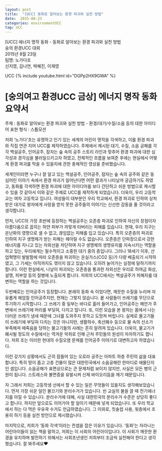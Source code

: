 ```yaml
---
layout: post
title:  "[UCC] 동화로 알아보는 환경 파괴와 실천 방법"
date:  2015-08-23  
categories: environmentUCC
tag: UCC
---
```


[UCC] 에너지 명작 동화 - 동화로 알아보는 환경 파괴와 실천 방법  
숭의 환경UCC 대회  
2015년 8월 23일  
팀명: 노가다조  
신지영, 김나연, 박혜진, 이재영  
  
UCC
{% include youtube.html id="DGPp2HX9GWA" %}  

# [숭의여고 환경UCC 금상] 에너지 명작 동화 요약서 

주제 : 동화로 알아보는 환경 파괴와 실천 방법 - 환경/대기/수질/소음 등의 대한 아이디어
표현 형식 : 스톱모션

저희 ‘노가다’조는 유명하고 인기 있는 세계의 어린이 명작을 각색하고, 이를 환경 파괴와 직접 연관 지어 UCC를 제작하였습니다. 주제에서 제시된 대기, 수질, 소음 공해를 각각 백설공주, 인어공주, 잠자는 숲 속의 공주 스토리 라인과 맞추어 환경 파괴에 대한 심각성과 경각심을 불러일으키고자 하였고, 전체적인 흐름을 보여준 후에는 현실에서 어떻게 환경 파괴를 막을 수 있을지에 관한 총체적인 영상을 준비했습니다.  
  
세계인이라면 누구나 잘 알고 있는 백설공주, 인어공주, 잠자는 숲 속의 공주와 같은 동심어린 이야기 속에서 환경 파괴가 일어난다면 어떤 결과가 나타날까 궁금하기도 하였고, 동화를 각색하면 환경 파괴에 대한 아이디어를 보다 간단하고 쉬운 방법으로 제시할 수 있을 것 같아서 이와 같은 주제로 UCC를 제작하게 되었습니다. 더욱이, 우리 고등학교는 여자 고등학교 입니다. 여성들이 대부분인 우리 학교에서, 환경 파괴로 인하여 상처받은 대가로 왕자에게 사랑을 받지 못한 공주들의 이야기는 신선한 감동을 줄 것이라고 생각합니다.  
  
먼저, UCC의 가장 초반에 등장하는 백설공주는 오존층 파괴로 인하여 자신의 장점이자 아름다움으로 꼽히는 하얀 피부가 까맣게 타버리는 피해를 입습니다. 현재, 우리 지구는 온난화의 영향으로 셀 수 없고, 끊임없는 피해를 입고 있습니다. 특히 오존층의 파괴로 인하여 지구 생명체가 받는 피해는 헤아릴 수도 없습니다. 오존층은 단파장으로서 강한 에너지를 지니고 있는 자외선을 차단하여 지구 생명체의 생명유지를 지속시키는 역할을 하고 있는, 우리에게는 필수적이고 소중한 대기 중의 층입니다. 그러나 18세기 이후, 산업혁명이 발발함에 따라 오존층을 파괴하는 온실가스(CO2 등)가 다량 배출되기 시작하였고, 그 기세는 아직까지도 꺾이지 않고 있습니다. 오히려 늘어가는 실정에 달하기까지 합니다. 이런 현실에서, 나날이 파괴되는 오존층을 통과한 자외선은 우리로 하여금 화상, 설맹, 피부암 등의 질병에 노출되게 합니다. 저희의 UCC에서는 백설공주가 피해자를 대변하는 역할을 하는 것입니다.  
  
두번째로는 인어공주가 등장합니다. 본래의 동화 속 이었다면, 깨끗한 수질을 누리며 자유롭게 헤엄칠 인어공주지만, 현재는 그렇지 않습니다. 뭍 사람들이 쓰레기를 무단으로 투기하기 시작합니다. 그 쓰레기 중 일부는 바다로 흘러 들어가고, 인어공주는 해안가 주변에서 쓰레기에 머리를 부딪혀, 다치고 맙니다. 또, 이런 모습을 본 왕자는 몸에서 나는 더러운 쓰레기 냄새 때문에 그녀를 도와주지 못하고 도망쳐 버립니다. 실제로 물고기들이 쓰레기에 부딪혀 다치는 것은 아니지만, 생활하수, 축산폐수 등으로 물 속의 산소가 부족해져 떼죽음을 당하는 물고기들의 사례는 흔히 알려져 있습니다. 더욱이, 물고기가 폐사될 정도의 수질에서는 역겨운 악취로 인해 근처 주민들의 원성이 자자하기도 합니다. 저희 조는 이러한 현대의 수질오염 문제를 인어공주 이야기로 대변하고자 하였습니다.  
  
이런 갖가지 상황에서도 곤히 잠들어 있는 오로라 공주는 아파트 하층 주민의 삶을 대표합니다. 특히 땅이 좁고 고층 건물이 많은 대한민국에서 소음공해란 한마디로 애물단지인 셈입니다. 소음공해가 표면상으로는 큰 문제처럼 보이지 않지만, 사실은 모든 병의 근원이 됩니다. 스트레스와 불면증을 유발시켜 신체 바이오리듬을 깨기 때문입니다.  
    
자 그래서 저희는 고등학생 선에서 할 수 있는 일은 무엇들이 있을지도 생각해보았습니다. 먼저 가장 쉬운 일인 불끄기와 분리수거가 있습니다. 빈 교실의 불을 끌 때 전기에너지를 아낄 수 있습니다. 분리수거에 대해, 사실 대한민국의 분리수거 수준은 상당히 좋다고 합니다. 하지만 앞으로도 이어가야 할 일이기 때문에 넣게 되었습니다. 또 우리 학교에서 하는 다 먹은 우유곽 수거도 언급하였습니다. 그 이외로, 칫솔컵 사용, 윗층에서 조용히 하기 등을 실천 방안으로 제시했습니다.  
  
마지막으로, 저희가 ‘동화 각색’이라는 컨셉을 잡은 이유가 있습니다. ‘동화’는 자라나는 어린아이들이 읽는 책을 말하고, 저희는 이 사회의 어린아이입니다. 이 사회가 깨끗한 환경을 유지하며 발전하기 위해서는 사회초년생인 저희부터 조금씩 실천해야 한다고 생각했습니다. 잘 봐주세요♥